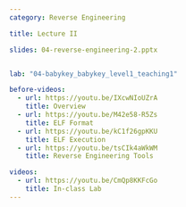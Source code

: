```yaml
---
category: Reverse Engineering

title: Lecture II

slides: 04-reverse-engineering-2.pptx


lab: "04-babykey_babykey_level1_teaching1"

before-videos:
  - url: https://youtu.be/IXcwNIoUZrA
    title: Overview
  - url: https://youtu.be/M42e58-R5Zs
    title: ELF Format
  - url: https://youtu.be/kC1f26gpKKU
    title: ELF Execution
  - url: https://youtu.be/tsCIk4aWkWM
    title: Reverse Engineering Tools

videos:
  - url: https://youtu.be/CmQp8KKFcGo
    title: In-class Lab
---
```

